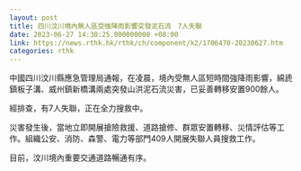 ```yaml
---
layout: post
title: 四川汶川境內無人區受強降雨影響突發泥石流　7人失聯
date: 2023-06-27 14:30:25.000000000 +08:00
link: https://news.rthk.hk/rthk/ch/component/k2/1706470-20230627.htm
categories: rthk
---
```


中國四川汶川縣應急管理局通報，在凌晨，境內受無人區短時間強降雨影響，綿虒鎮板子溝、威州鎮新橋溝兩處突發山洪泥石流災害，已妥善轉移安置900餘人。

經排查，有7人失聯，正在全力搜救中。

災害發生後，當地立即開展搶險救援、道路搶修、群眾安置轉移、災情評估等工作。組織公安、消防、森警、電力等部門409人開展失聯人員搜救工作。

目前，汶川境內重要交通道路暢通有序。
